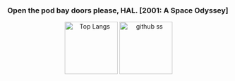 ### Open the pod bay doors please, HAL.     [2001: A Space Odyssey]


<p align="center">    
   <img alt="Top Langs" height="120px" src="https://github-readme-stats.vercel.app/api/top-langs/?username=yu5uke-1024&show_icons=true&theme=tokyonight&hide=jupyter%20notebook" />
   <img alt="github ss" height="120px" src="http://github-readme-streak-stats.herokuapp.com?user=yu5uke-1024&theme=tokyonight" />
</p>
